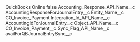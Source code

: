 <?xml version="1.0" encoding="UTF-8"?>
<CustomMetadata xmlns="http://soap.sforce.com/2006/04/metadata" xmlns:xsi="http://www.w3.org/2001/XMLSchema-instance" xmlns:xsd="http://www.w3.org/2001/XMLSchema">
    <label>QuickBooks Online</label>
    <protected>false</protected>
    <values>
        <field>Accounting_Response_API_Name__c</field>
        <value xsi:type="xsd:string">AccountingResponseForJournalEntry__c</value>
    </values>
    <values>
        <field>Entity_Name__c</field>
        <value xsi:type="xsd:string">CO_Invoice_Payment</value>
    </values>
    <values>
        <field>Integration_Id_API_Name__c</field>
        <value xsi:type="xsd:string">AccountingIdForJournalEntry__c</value>
    </values>
    <values>
        <field>Object_API_Name__c</field>
        <value xsi:type="xsd:string">CO_Invoice_Payment__c</value>
    </values>
    <values>
        <field>Sync_Flag_API_Name__c</field>
        <value xsi:type="xsd:string">availForQBJournalEntrySync__c</value>
    </values>
</CustomMetadata>
